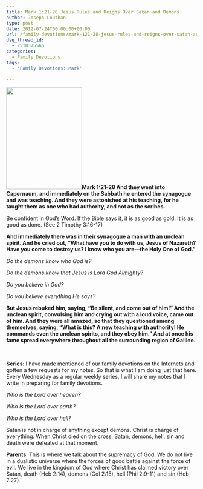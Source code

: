```yaml
---
title: Mark 1:21-28 Jesus Rules and Reigns Over Satan and Demons
author: Joseph Louthan
type: post
date: 2012-07-24T00:00:00+00:00
url: /family-devotions/mark-121-28-jesus-rules-and-reigns-over-satan-and-demons/
dsq_thread_id:
  - 2510375566
categories:
  - Family Devotions
tags:
  - 'Family Devotions: Mark'

---
```

**[<img class="alignright size-full wp-image-183" title="200px-The_Torment_of_Saint_Anthony_(Michelangelo)" alt="" src="https://i1.wp.com/theologic.us/wp-content/uploads/2012/08/200px-The_Torment_of_Saint_Anthony_Michelangelo.jpg?resize=200%2C269" width="200" height="269" data-recalc-dims="1" />][1]Mark 1:21-28 And they went into Capernaum, and immediately on the Sabbath he entered the synagogue and was teaching. And they were astonished at his teaching, for he taught them as one who had authority, and not as the scribes.** 

Be confident in God&#8217;s Word. If the Bible says it, it is as good as gold. It is as good as done. (See 2 Timothy 3:16-17)

**And immediately there was in their synagogue a man with an unclean spirit. And he cried out, “What have you to do with us, Jesus of Nazareth? Have you come to destroy us? I know who you are—the Holy One of God.”** 

_Do the demons know who God is?_ 

_Do the demons know that Jesus is Lord God Almighty?_

_Do you believe in God?_

_Do you believe everything He says?_

**But Jesus rebuked him, saying, “Be silent, and come out of him!” And the unclean spirit, convulsing him and crying out with a loud voice, came out of him. And they were all amazed, so that they questioned among themselves, saying, “What is this? A new teaching with authority! He commands even the unclean spirits, and they obey him.” And at once his fame spread everywhere throughout all the surrounding region of Galilee.**

&nbsp;

**Series**: I have made mentioned of our family devotions on the Internets and gotten a few requests for my notes. So that is what I am doing just that here. Every Wednesday as a regular weekly series, I will share my notes that I write in preparing for family devotions.

_Who is the Lord over heaven?_

_Who is the Lord over earth?_

_Who is the Lord over hell?_

Satan is not in charge of anything except demons. Christ is charge of everything. When Christ died on the cross, Satan, demons, hell, sin and death were defeated at that moment.

**Parents**: This is where we talk about the supremacy of God. We do not live in a dualistic universe where the forces of good battle against the force of evil. We live in the kingdom of God where Christ has claimed victory over Satan, death (Heb 2:14), demons (Col 2:15), hell (Phil 2:9-11) and sin (Heb 7:27).

 [1]: https://i1.wp.com/theologic.us/wp-content/uploads/2012/08/200px-The_Torment_of_Saint_Anthony_Michelangelo.jpg